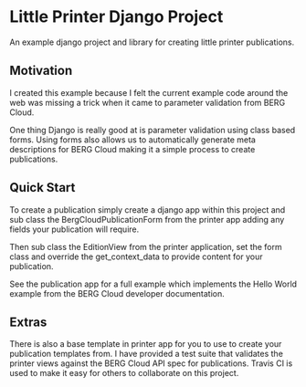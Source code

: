 Little Printer Django Project
=============================

An example django project and library for creating little printer publications.


Motivation
----------

I created this example because I felt the current example code around the web was
missing a trick when it came to parameter validation from BERG Cloud.

One thing Django is really good at is parameter validation using class based forms.
Using forms also allows us to automatically generate meta descriptions for BERG Cloud
making it a simple process to create publications.


Quick Start
-----------

To create a publication simply create a django app within this project and sub class the 
BergCloudPublicationForm from the printer app adding any fields your publication will require.

Then sub class the EditionView from the printer application, set the form class and
override the get_context_data to provide content for your publication.

See the publication app for a full example which implements the Hello World example
from the BERG Cloud developer documentation.


Extras
------

There is also a base template in printer app for you to use to create your publication templates from.
I have provided a test suite that validates the printer views against the BERG Cloud API spec for publications.
Travis CI is used to make it easy for others to collaborate on this project.


